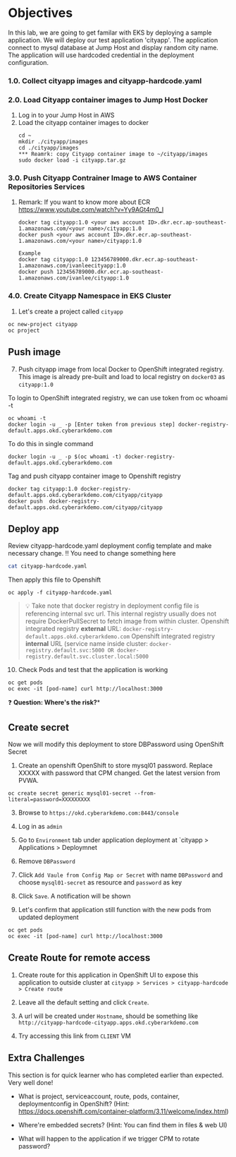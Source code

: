 # Objectives
In this lab, we are going to get familar with EKS by deploying a sample application.
We will deploy our test application 'cityapp'. 
The application connect to mysql database at Jump Host and display random city name. 
The application will use hardcoded credential in the deployment configuration.

### 1.0. Collect cityapp images and cityapp-hardcode.yaml

### 2.0. Load Cityapp container images to Jump Host Docker

1. Log in to your Jump Host in AWS
2. Load the cityapp container images to docker
   ```
   cd ~
   mkdir ./cityapp/images
   cd ./cityapp/images
   *** Reamrk: copy Cityapp container image to ~/cityapp/images
   sudo docker load -i cityapp.tar.gz

### 3.0. Push Cityapp Contrainer Image to AWS Container Repositories Services
1. Remark: If you want to know more about ECR https://www.youtube.com/watch?v=Yy9AGt4m0_I
   ```
   docker tag cityapp:1.0 <your aws account ID>.dkr.ecr.ap-southeast-1.amazonaws.com/<your name>/cityapp:1.0
   docker push <your aws account ID>.dkr.ecr.ap-southeast-1.amazonaws.com/<your name>/cityapp:1.0
   ```
   ```
   Example
   docker tag cityapp:1.0 123456789000.dkr.ecr.ap-southeast-1.amazonaws.com/ivanleecityapp:1.0
   docker push 123456789000.dkr.ecr.ap-southeast-1.amazonaws.com/ivanlee/cityapp:1.0
   ```
   
### 4.0. Create Cityapp Namespace in EKS Cluster

1. Let's create a project called `cityapp`
```
oc new-project cityapp
oc project
```

## Push image
7.	Push cityapp image from local Docker to OpenShift integrated registry. 
This image is already pre-built and load to local registry on `docker03` as `cityapp:1.0`

To login to OpenShift integrated registry, we can use token from oc whoami -t
```
oc whoami -t
docker login -u _ -p [Enter token from previous step] docker-registry-default.apps.okd.cyberarkdemo.com
```

To do this in single command
```
docker login -u _ -p $(oc whoami -t) docker-registry-default.apps.okd.cyberarkdemo.com
```

Tag and push cityapp container image to Openshift registry
```
docker tag cityapp:1.0 docker-registry-default.apps.okd.cyberarkdemo.com/cityapp/cityapp
docker push  docker-registry-default.apps.okd.cyberarkdemo.com/cityapp/cityapp
```

## Deploy app

Review cityapp-hardcode.yaml deployment config template and make necessary change. 
:bangbang:	You need to change something here

```bash
cat cityapp-hardcode.yaml
```

Then apply this file to Openshift
```
oc apply -f cityapp-hardcode.yaml
```

> :bulb:	Take note that docker registry in deployment config file is referencing internal svc url. 
> This internal registry usually does not require DockerPullSecret to fetch image from within cluster.
> Openshift integrated registry **external** URL: `docker-registry-default.apps.okd.cyberarkdemo.com`
> Openshift integrated registry **internal** URL (service name inside cluster: `docker-registry.default.svc:5000 OR docker-registry.default.svc.cluster.local:5000`

10.	Check Pods and test that the application is working
```
oc get pods
oc exec -it [pod-name] curl http://localhost:3000
```

:question:	**Question: Where's the risk?***

## Create secret 

Now we will modify this deployment to store DBPassword using OpenShift Secret

1. Create an openshift OpenShift to store mysql01 password.
   Replace XXXXX with password that CPM changed.   Get the latest version from PVWA.
```
oc create secret generic mysql01-secret --from-literal=password=XXXXXXXXX
```
3. Browse to `https://okd.cyberarkdemo.com:8443/console`

4. Log in as `admin`

5.	Go to `Environment` tab under  application deployment at `cityapp > Applications > Deploymnet

6. Remove `DBPassword` 

7. Click `Add Vaule from Config Map or Secret` with name `DBPassword` and choose `mysql01-secret` as resource and `password` as key

7. Click `Save`.   A notification will be shown
   
 
6.	Let's confirm that application still function with the new pods from updated deployment
```
oc get pods
oc exec -it [pod-name] curl http://localhost:3000
```

## Create Route for remote access

1.	Create route for this application in OpenShift UI to expose this application to outside cluster at `cityapp > Services > cityapp-hardcode > Create route`

2. Leave all the default setting and click `Create`. 

3.	A url will be created under `Hostname`, should be something like `http://cityapp-hardcode-cityapp.apps.okd.cyberarkdemo.com`

4. Try accessing this link from `CLIENT` VM

## Extra Challenges

This section is for quick learner who has completed earlier than expected.   Very well done!

 - What is project, serviceaccount, route, pods, container, deploymentconfig in OpenShift? (Hint: https://docs.openshift.com/container-platform/3.11/welcome/index.html)
 
 - Where're embedded secrets?  (Hint: You can find them in files & web UI)
 
 - What will happen to the application if we trigger CPM to rotate password?
 

